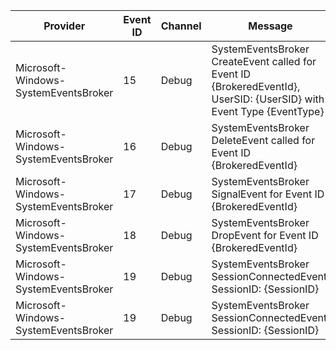 Provider                              |  Event ID  |  Channel  |  Message
--------------------------------------|------------|-----------|----------------------------------------------------------------------------------------------------------------------
Microsoft-Windows-SystemEventsBroker  |  15        |  Debug    |  SystemEventsBroker CreateEvent called for Event ID {BrokeredEventId}, UserSID: {UserSID} with Event Type {EventType}
Microsoft-Windows-SystemEventsBroker  |  16        |  Debug    |  SystemEventsBroker DeleteEvent called for Event ID {BrokeredEventId}
Microsoft-Windows-SystemEventsBroker  |  17        |  Debug    |  SystemEventsBroker SignalEvent for Event ID {BrokeredEventId}
Microsoft-Windows-SystemEventsBroker  |  18        |  Debug    |  SystemEventsBroker DropEvent for Event ID {BrokeredEventId}
Microsoft-Windows-SystemEventsBroker  |  19        |  Debug    |  SystemEventsBroker SessionConnectedEvent, SessionID: {SessionID}
Microsoft-Windows-SystemEventsBroker  |  19        |  Debug    |  SystemEventsBroker SessionConnectedEvent, SessionID: {SessionID}